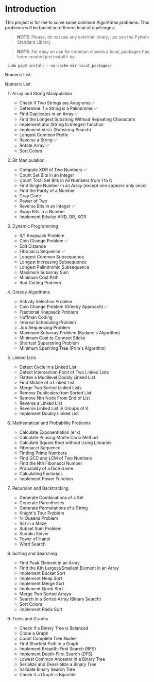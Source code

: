 # Introduction
This project is for me to solve some common Algorithms problems: This problems will be based on different kind of challenges:

>**__NOTE__**: Please, do not use any external library, just use the Python Standard Library

>**__NOTE__**: For easy on use for common classes a local_packages has been created just install it by

     sudo pip3 install --no-cache-dir local_packages/

Numeric List:

Numeric List:

1. Array and String Manipulation
   - Check if Two Strings are Anagrams ✅
   - Determine if a String is a Palindrome ✅
   - Find Duplicates in an Array ✅
   - Find the Longest Substring Without Repeating Characters
   - Implement atoi (String to Integer) function
   - Implement strstr (Substring Search)
   - Longest Common Prefix
   - Reverse a String ✅
   - Rotate Array ✅
   - Sort Colors

2. Bit Manipulation
   - Compute XOR of Two Numbers ✅
   - Count Set Bits in an Integer
   - Count Total Set Bits in All Numbers from 1 to N
   - Find Single Number in an Array (except one appears only once)
   - Find the Parity of a Number
   - Gray Code
   - Power of Two
   - Reverse Bits in an Integer ✅
   - Swap Bits in a Number
   - Implement Bitwise AND, OR, XOR

3. Dynamic Programming
   - 0/1 Knapsack Problem
   - Coin Change Problem ✅
   - Edit Distance
   - Fibonacci Sequence ✅
   - Longest Common Subsequence
   - Longest Increasing Subsequence
   - Longest Palindromic Subsequence
   - Maximum Subarray Sum
   - Minimum Cost Path
   - Rod Cutting Problem

4. Greedy Algorithms
   - Activity Selection Problem
   - Coin Change Problem (Greedy Approach) ✅
   - Fractional Knapsack Problem
   - Huffman Coding
   - Interval Scheduling Problem
   - Job Sequencing Problem
   - Maximum Subarray Problem (Kadane's Algorithm)
   - Minimum Cost to Connect Sticks
   - Shortest Superstring Problem
   - Minimum Spanning Tree (Prim's Algorithm)

5. Linked Lists
   - Detect Cycle in a Linked List
   - Detect Intersection Point of Two Linked Lists
   - Flatten a Multilevel Doubly Linked List
   - Find Middle of a Linked List
   - Merge Two Sorted Linked Lists
   - Remove Duplicates from Sorted List
   - Remove Nth Node From End of List
   - Reverse a Linked List
   - Reverse Linked List in Groups of K
   - Implement Doubly Linked List

6. Mathematical and Probability Problems
   - Calculate Exponentiation (e^x)
   - Calculate Pi using Monte Carlo Method
   - Calculate Square Root without Using Libraries
   - Fibonacci Sequence
   - Finding Prime Numbers
   - Find GCD and LCM of Two Numbers
   - Find the Nth Fibonacci Number
   - Probability of a Dice Game
   - Calculating Factorials
   - Implement Power Function

7. Recursion and Backtracking
   - Generate Combinations of a Set
   - Generate Parentheses
   - Generate Permutations of a String
   - Knight's Tour Problem
   - N-Queens Problem
   - Rat in a Maze
   - Subset Sum Problem
   - Sudoku Solver
   - Tower of Hanoi
   - Word Search

8. Sorting and Searching
   - Find Peak Element in an Array
   - Find the Kth Largest/Smallest Element in an Array
   - Implement Bucket Sort
   - Implement Heap Sort
   - Implement Merge Sort
   - Implement Quick Sort
   - Merge Two Sorted Arrays
   - Search in a Sorted Array (Binary Search)
   - Sort Colors
   - Implement Radix Sort

9. Trees and Graphs
   - Check if a Binary Tree is Balanced
   - Clone a Graph
   - Count Complete Tree Nodes
   - Find Shortest Path in a Graph
   - Implement Breadth-First Search (BFS)
   - Implement Depth-First Search (DFS)
   - Lowest Common Ancestor in a Binary Tree
   - Serialize and Deserialize a Binary Tree
   - Validate Binary Search Tree
   - Check if a Graph is Bipartite